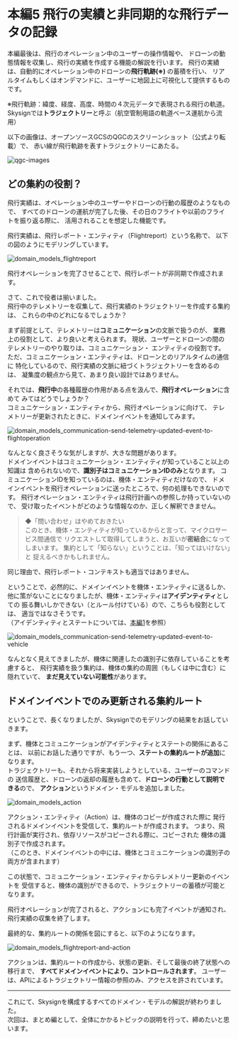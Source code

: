 # 本編5 飛行の実績と非同期的な飛行データの記録

本編最後は、飛行のオペレーション中のユーザーの操作情報や、
ドローンの動態情報を収集し、飛行の実績を作成する機能の解説を行います。
飛行の実績は、自動的にオペレーション中のドローンの**飛行軌跡\(※\)** の蓄積を行い、
リアルタイムもしくはオンデマンドに、ユーザーに地図上に可視化して提供するものです。

※飛行軌跡：緯度、経度、高度、時間の４次元データで表現される飛行の軌道。
Skysignでは**トラジェクトリー**と呼ぶ（航空管制用語の軌道ベース運航から流用）

以下の画像は、オープンソースGCSのQGCのスクリーンショット（公式より転載）で、
赤い線が飛行軌跡を表すトラジェクトリーにあたる。

![qgc-images](https://mavsdk.mavlink.io/develop/assets/examples/fly_mission/fly_mission_example_qgc.jpg)

## どの集約の役割？
飛行実績は、オペレーション中のユーザーやドローンの行動の履歴のようなもので、
すべてのドローンの運航が完了した後、その日のフライトや以前のフライトを振り返る際に、
活用されることを想定した機能です。

飛行実績は、飛行レポート・エンティティ（Flightreport）という名称で、
以下の図のようにモデリングしています。

![domain_models_flightreport](https://user-images.githubusercontent.com/27773127/126589517-7e753188-c2e5-425d-89bb-227bcb6a45fc.png)

飛行オペレーションを完了させることで、飛行レポートが非同期で作成されます。

さて、これで役者は揃いました。  
飛行中のテレメトリーを収集して、飛行実績のトラジェクトリーを作成する集約は、
これらの中のどれになるでしょうか？

まず前提として、テレメトリーは**コミュニケーション**の文脈で扱うのが、
業務上の役割として、より良いと考えられます。
現状、ユーザーとドローンの間のテレメトリーのやり取りは、コミュニケーション・
エンティティの役割です。  
ただ、コミュニケーション・エンティティは、ドローンとのリアルタイムの通信に
特化しているので、飛行実績の文脈に紐づくトラジェクトリーを含めるのは、
凝集度の観点から見て、あまり良い設計ではありません。

それでは、**飛行中**の各種履歴の作用がある点を汲んで、**飛行オペレーション**に含めて
みてはどうでしょうか？  
コミュニケーション・エンティティから、飛行オペレーションに向けて、
テレメトリーが更新されたときに、ドメインイベントを通知してみます。

![domain_models_communication-send-telemetry-updated-event-to-flightoperation](https://user-images.githubusercontent.com/27773127/126589566-24c4a40f-55bc-4a67-add9-b60f84cb69a9.png)

なんとなく良さそうな気がしますが、大きな問題があります。  
ドメインイベントはコミュニケーション・エンティティが知っていること以上の知識は
含められないので、**識別子はコミュニケーションIDのみ**となります。
コミュニケーションIDを知っているのは、機体・エンティティだけなので、
ドメインイベントを飛行オペレーションに送ったところで、何の処理もできないのです。
飛行オペレーション・エンティティは飛行計画への参照しか持っていないので、
受け取ったイベントがどのような情報なのか、正しく解釈できません。

> ◆「問い合わせ」はやめておきたい  
> このとき、機体・エンティティが知っているからと言って、マイクロサービス間通信で
> リクエストして取得してしまうと、お互いが**密結合**になってしまいます。
> 集約として「知らない」ということは、「知ってはいけない」と
> 捉えるべきかもしれません。

同じ理由で、飛行レポート・コンテキストも適当ではありません。

ということで、必然的に、ドメインイベントを機体・エンティティに送るしか、
他に策がないことになりましたが、機体・エンティティは**アイデンティティ**としての
振る舞いしかできない（とルール付けている）ので、こちらも役割としては、
適当ではなさそうです。  
（アイデンティティとステートについては、[本編1](./02_main_paper_1.md)を参照）

![domain_models_communication-send-telemetry-updated-event-to-vehicle](https://user-images.githubusercontent.com/27773127/126589596-ed6da1af-a093-4df9-bd12-dfcf1e127062.png)

なんとなく見えてきましたが、機体に関連したの識別子に依存していることを考慮すると、
飛行実績を扱う集約は、機体の集約の周囲（もしくは中に含む）に隠れていて、
**まだ見えていない可能性**があります。

## ドメインイベントでのみ更新される集約ルート
ということで、長くなりましたが、Skysignでのモデリングの結果をお話していきます。

まず、機体とコミュニケーションがアイデンティティとステートの関係にあることは、
以前にお話した通りですが、もう一つ、**ステートの集約ルートが追加**になります。  
トラジェクトリーも、それから将来実装しようとしている、ユーザーのコマンドの
送信履歴と、ドローンの返却の履歴も含めて、**ドローンの行動として説明できる**ので、
**アクション**というドメイン・モデルを追加しました。

![domain_models_action](https://user-images.githubusercontent.com/27773127/126589704-968cad18-c852-4de5-a853-f09e2076359a.png)

アクション・エンティティ（Action）は、機体のコピーが作成された際に
発行されるドメインイベントを受信して、集約ルートが作成されます。
つまり、飛行計画が実行され、依存リソースがコピーされる際に、コピーされた
機体の識別子で作成されます。  
（このとき、ドメインイベントの中には、機体とコミュニケーションの識別子の
両方が含まれます）

この状態で、コミュニケーション・エンティティからテレメトリー更新のイベントを
受信すると、機体の識別ができるので、トラジェクトリーの蓄積が可能となります。

飛行オペレーションが完了されると、アクションにも完了イベントが通知され、
飛行実績の収集を終了します。

最終的な、集約ルートの関係を図にすると、以下のようになります。

![domain_models_flightreport-and-action](https://user-images.githubusercontent.com/27773127/126589750-0e7a4212-bb4d-4ca6-9f75-1470881c6a48.png)

アクションは、集約ルートの作成から、状態の更新、そして最後の終了状態への移行まで、
**すべてドメインイベントにより、コントロールされます**。
ユーザーは、APIによるトラジェクトリー情報の参照のみ、アクセスを許されています。

--- 

これにて、Skysignを構成するすべてのドメイン・モデルの解説が終わりました。  
次回は、まとめ編として、全体にかかるトピックの説明を行って、締めたいと思います。
